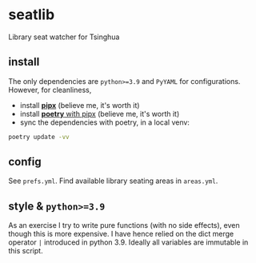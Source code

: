 # seatlib
Library seat watcher for Tsinghua

## install

The only dependencies are `python>=3.9` and `PyYAML` for configurations. However, for cleanliness,
- install [**pipx**](https://pypa.github.io/pipx/) (believe me, it's worth it)
- install [**poetry** with pipx](https://python-poetry.org/docs/#installing-with-pipx) (believe me, it's worth it)
- sync the dependencies with poetry, in a local venv:
```bash
poetry update -vv
```

## config

See `prefs.yml`. Find available library seating areas in `areas.yml`.

## style & `python>=3.9`

As an exercise I try to write pure functions (with no side effects), even though this is more expensive.
I have hence relied on the dict merge operator `|` introduced in python 3.9.
Ideally all variables are immutable in this script.
